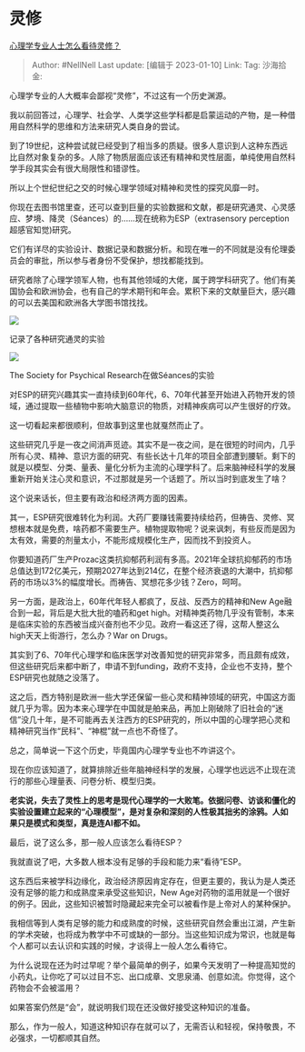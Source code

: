 # 灵修

[心理学专业人士怎么看待灵修？](https://www.zhihu.com/question/22010661/answer/2837988828)

> Author: #NellNell
> Last update: [编辑于 2023-01-10]
> Link:
> Tag:
> 沙海拾金:

心理学专业的人大概率会鄙视“灵修”，不过这有一个历史渊源。

我以前回答过，心理学、社会学、人类学这些学科都是启蒙运动的产物，是一种借用自然科学的思维和方法来研究人类自身的尝试。

到了19世纪，这种尝试就已经受到了相当多的质疑。很多人意识到人这种东西远比自然对象复杂的多。人除了物质层面应该还有精神和灵性层面，单纯使用自然科学手段其实会有很大局限性和错谬性。

所以上个世纪世纪之交的时候心理学领域对精神和灵性的探究风靡一时。

你现在去图书馆里查，还可以查到巨量的实验数据和文献，都是研究通灵、心灵感应、梦境、降灵（Séances）的……现在统称为ESP（extrasensory perception超感官知觉)研究。

它们有详尽的实验设计、数据记录和数据分析。和现在唯一的不同就是没有伦理委员会的审批，所以参与者身份不受保护，想找都能找到。

研究者除了心理学领军人物，也有其他领域的大佬，属于跨学科研究了。他们有美国协会和欧洲协会，也有自己的学术期刊和年会。累积下来的文献量巨大，感兴趣的可以去美国和欧洲各大学图书馆找找。

![](https://pic1.zhimg.com/50/v2-7f4fb339a20df97b66ede798ac602dda_720w.jpg?source=1940ef5c)

记录了各种研究通灵的实验

![](https://pic1.zhimg.com/50/v2-b9a7cd2f7e2f6fae26d09adfa9279d6d_720w.jpg?source=1940ef5c)

The Society for Psychical Research在做Séances的实验

对ESP的研究兴趣其实一直持续到60年代，6、70年代甚至开始进入药物开发的领域，通过提取一些植物中影响大脑意识的物质，对精神疾病可以产生很好的疗效。

这一切看起来都很顺利，但故事到这里也就戛然而止了。

这些研究几乎是一夜之间消声觅迹。其实不是一夜之间，是在很短的时间内，几乎所有心灵、精神、意识方面的研究、有些长达十几年的项目全部遭到腰斩。剩下的就是以模型、分类、量表、量化分析为主流的心理学科了。后来脑神经科学的发展重新开始关注心灵和意识，不过那就是另一个话题了。所以当时到底发生了啥？

这个说来话长，但主要有政治和经济两方面的因素。

其一，ESP研究很难转化为利润。大药厂要赚钱需要持续给药，但祷告、灵修、冥想根本就是免费，啥药都不需要生产。植物提取物呢？说来讽刺，有些反而是因为太有效，需要的剂量太小，不能形成规模化生产，因而找不到投资人。

你要知道药厂生产Prozac这类抗抑郁药利润有多高。2021年全球抗抑郁药的市场总值达到172亿美元，预期2027年达到214亿，在整个经济衰退的大潮中，抗抑郁药的市场以3%的幅度增长。而祷告、冥想花多少钱？Zero，呵呵。

另一方面，是政治上，60年代年轻人都疯了，反战、反西方的精神和New Age融合到一起，背后是大批大批的嗑药和get high。对精神类药物几乎没有管制，本来是临床实验的东西被当成兴奋剂也不少见。政府一看这还了得，这帮人整这么high天天上街游行，怎么办？War on Drugs。

其实到了6、70年代心理学和临床医学对改善知觉的研究非常多，而且颇有成效，但这些研究后来都中断了，申请不到funding，政府不支持，企业也不支持，整个ESP研究也就随之没落了。

这之后，西方特别是欧洲一些大学还保留一些心灵和精神领域的研究，中国这方面就几乎为零。因为本来心理学在中国就是舶来品，再加上刚破除了旧社会的“迷信”没几十年，是不可能再去关注西方的ESP研究的，所以中国的心理学把心灵和精神研究当作“民科”、“神棍”就一点也不奇怪了。

总之，简单说一下这个历史，毕竟国内心理学专业也不咋讲这个。

现在你应该知道了，就算排除近些年脑神经科学的发展，心理学也远远不止现在流行的那些心理量表、问卷分析、模型归类。

**老实说，失去了灵性上的思考是现代心理学的一大败笔。依据问卷、访谈和僵化的实验设置建立起来的“心理模型”，是对复杂和深刻的人性极其拙劣的涂鸦。人如果只是模式和类型，真是连AI都不如。**

最后，说了这么多，那一般人应该怎么看待ESP？

我就直说了吧，大多数人根本没有足够的手段和能力来“看待”ESP。

这东西后来被学科边缘化，政治经济原因肯定存在，但更主要的，我认为是人类还没有足够的能力和成熟度来承受这些知识，New Age对药物的滥用就是一个很好的例子。因此，这些知识被暂时隐藏起来完全可以被看作是上帝对人的某种保护。

我相信等到人类有足够的能力和成熟度的时候，这些研究自然会重出江湖，产生新的学术突破，也将成为教学中不可或缺的一部分。当这些知识成为常识，也就是每个人都可以去认识和实践的时候，才谈得上一般人怎么看待它。

为什么说现在还为时过早呢？举个最简单的例子，如果今天发明了一种提高知觉的小药丸，让你吃了可以过目不忘、出口成章、文思泉涌、创意如流。你觉得，这个药物会不会被滥用？

如果答案仍然是“会”，就说明我们现在还没做好接受这种知识的准备。

那么，作为一般人，知道这种知识存在就可以了，无需否认和轻视，保持敬畏，不必强求，一切都顺其自然。
